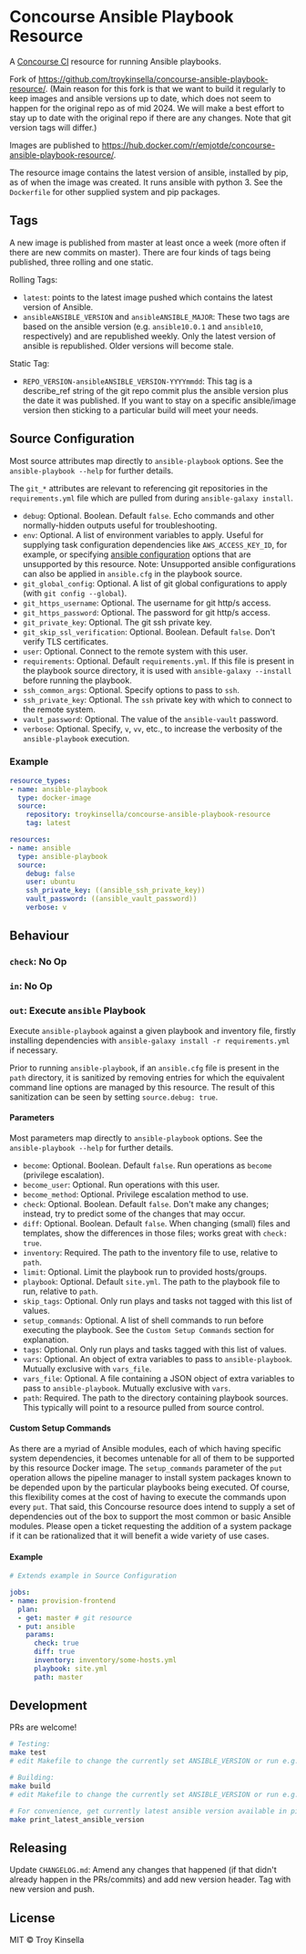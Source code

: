 # Concourse Ansible Playbook Resource

A [Concourse CI](https://concourse-ci.org) resource for running Ansible playbooks.

Fork of https://github.com/troykinsella/concourse-ansible-playbook-resource/.
(Main reason for this fork is that we want to build it regularly to keep images and ansible versions up to date,
which does not seem to happen for the original repo as of mid 2024. We will make a best effort to stay up to date
with the original repo if there are any changes. Note that git version tags will differ.)

Images are published to https://hub.docker.com/r/emjotde/concourse-ansible-playbook-resource/.

The resource image contains the latest version of ansible, installed by pip,
as of when the image was created. It runs ansible with python 3.
See the `Dockerfile` for other supplied system and pip packages.

## Tags

A new image is published from master at least once a week (more often if there are new commits on master). There are four kinds of tags being published, three rolling and one static.

Rolling Tags:
- `latest`: points to the latest image pushed which contains the latest version of Ansible.
- `ansibleANSIBLE_VERSION` and `ansibleANSIBLE_MAJOR`: These two tags are based on the ansible version (e.g. `ansible10.0.1` and `ansible10`, respectively) and are republished weekly. Only the latest version of ansible is republished. Older versions will become stale.

Static Tag:
- `REPO_VERSION-ansibleANSIBLE_VERSION-YYYYmmdd`: This tag is a describe_ref string of the git repo commit plus the ansible version plus the date it was published. If you want to stay on a specific ansible/image version then sticking to a particular build will meet your needs.

## Source Configuration

Most source attributes map directly to `ansible-playbook` options. See the
`ansible-playbook --help` for further details.

The `git_*` attributes are relevant to referencing git repositories in the `requirements.yml` file
which are pulled from during `ansible-galaxy install`.

* `debug`: Optional. Boolean. Default `false`. Echo commands and other normally-hidden outputs useful for troubleshooting.
* `env`: Optional. A list of environment variables to apply.
  Useful for supplying task configuration dependencies like `AWS_ACCESS_KEY_ID`, for example, or specifying
  [ansible configuration](https://docs.ansible.com/ansible/latest/reference_appendices/config.html) options
  that are unsupported by this resource. Note: Unsupported ansible configurations can also be applied in `ansible.cfg`
  in the playbook source.
* `git_global_config`: Optional. A list of git global configurations to apply (with `git config --global`).
* `git_https_username`:  Optional. The username for git http/s access.
* `git_https_password`: Optional. The password for git http/s access.
* `git_private_key`: Optional. The git ssh private key.
* `git_skip_ssl_verification`: Optional. Boolean. Default `false`. Don't verify TLS certificates.
* `user`: Optional. Connect to the remote system with this user.
* `requirements`: Optional. Default `requirements.yml`. If this file is present in the
  playbook source directory, it is used with `ansible-galaxy --install` before running the playbook.
* `ssh_common_args`: Optional. Specify options to pass to `ssh`.
* `ssh_private_key`: Optional. The `ssh` private key with which to connect to the remote system.
* `vault_password`: Optional. The value of the `ansible-vault` password.
* `verbose`: Optional. Specify, `v`, `vv`, etc., to increase the verbosity of the
  `ansible-playbook` execution.

### Example

```yaml
resource_types:
- name: ansible-playbook
  type: docker-image
  source:
    repository: troykinsella/concourse-ansible-playbook-resource
    tag: latest

resources:
- name: ansible
  type: ansible-playbook
  source:
    debug: false
    user: ubuntu
    ssh_private_key: ((ansible_ssh_private_key))
    vault_password: ((ansible_vault_password))
    verbose: v
```

## Behaviour

### `check`: No Op

### `in`: No Op

### `out`: Execute `ansible` Playbook

Execute `ansible-playbook` against a given playbook and inventory file,
firstly installing dependencies with `ansible-galaxy install -r requirements.yml` if necessary.

Prior to running `ansible-playbook`, if an `ansible.cfg` file is present in the
`path` directory, it is sanitized by removing entries for which the equivalent
command line options are managed by this resource. The result of this sanitization
can be seen by setting `source.debug: true`.

#### Parameters

Most parameters map directly to `ansible-playbook` options. See the
`ansible-playbook --help` for further details.

* `become`: Optional. Boolean. Default `false`. Run operations as `become` (privilege escalation).
* `become_user`: Optional. Run operations with this user.
* `become_method`: Optional. Privilege escalation method to use.
* `check`: Optional. Boolean. Default `false`. Don't make any changes;
  instead, try to predict some of the changes that may occur.
* `diff`: Optional. Boolean. Default `false`. When changing (small) files and
  templates, show the differences in those files; works great with `check: true`.
* `inventory`: Required. The path to the inventory file to use, relative
  to `path`.
* `limit`: Optional. Limit the playbook run to provided hosts/groups.
* `playbook`: Optional. Default `site.yml`. The path to the playbook file to run,
  relative to `path`.
* `skip_tags`: Optional. Only run plays and tasks not tagged with this list of values.
* `setup_commands`: Optional. A list of shell commands to run before executing the playbook.
  See the `Custom Setup Commands` section for explanation.
* `tags`: Optional. Only run plays and tasks tagged with this list of values.
* `vars`: Optional. An object of extra variables to pass to `ansible-playbook`.
  Mutually exclusive with `vars_file`.
* `vars_file`: Optional. A file containing a JSON object of extra variables
  to pass to `ansible-playbook`. Mutually exclusive with `vars`.
* `path`: Required. The path to the directory containing playbook sources. This typically
  will point to a resource pulled from source control.

#### Custom Setup Commands

As there are a myriad of Ansible modules, each of which having specific system dependencies,
it becomes untenable for all of them to be supported by this resource Docker image.
The `setup_commands` parameter of the `put` operation allows the pipeline manager to
install system packages known to be depended upon by the particular playbooks being executed.
Of course, this flexibility comes at the cost of having to execute the commands upon
every `put`. That said, this Concourse resource does intend to supply a set of dependencies out
of the box to support the most common or basic Ansible modules. Please open a ticket
requesting the addition of a system package if it can be rationalized that it will benefit
a wide variety of use cases.

#### Example

```yaml
# Extends example in Source Configuration

jobs:
- name: provision-frontend
  plan:
  - get: master # git resource
  - put: ansible
    params:
      check: true
      diff: true
      inventory: inventory/some-hosts.yml
      playbook: site.yml
      path: master
```

## Development

PRs are welcome!

```bash
# Testing:
make test
# edit Makefile to change the currently set ANSIBLE_VERSION or run e.g.: make test ANSIBLE_VERSION=10.0.1

# Building:
make build
# edit Makefile to change the currently set ANSIBLE_VERSION or run e.g.: make build ANSIBLE_VERSION=10.0.1

# For convenience, get currently latest ansible version available in pip:
make print_latest_ansible_version
```

## Releasing

Update `CHANGELOG.md`: Amend any changes that happened (if that didn't already happen in the PRs/commits)
and add new version header. Tag with new version and push.

## License

MIT © Troy Kinsella
